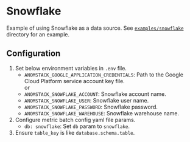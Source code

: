 # Snowflake

Example of using Snowflake as a data source. See [`examples/snowflake`](/metrics/examples/snowflake/) directory for an example.

## Configuration

1. Set below environment variables in `.env` file.
    - `ANOMSTACK_GOOGLE_APPLICATION_CREDENTIALS`: Path to the Google Cloud Platform service account key file.  
    or
    - `ANOMSTACK_SNOWFLAKE_ACCOUNT`: Snowflake account name.
    - `ANOMSTACK_SNOWFLAKE_USER`: Snowflake user name.
    - `ANOMSTACK_SNOWFLAKE_PASSWORD`: Snowflake password.
    - `ANOMSTACK_SNOWFLAKE_WAREHOUSE`: Snowflake warehouse name.
1. Configure metric batch config yaml file params.
    - `db: snowflake`: Set `db` param to `snowflake`.
1. Ensure `table_key` is like `database.schema.table`.

